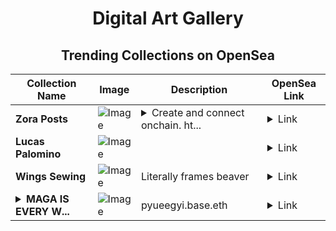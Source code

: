 <div align="center">

# Digital Art Gallery

## Trending Collections on OpenSea

| Collection Name                       | Image                                                                                     | Description                       | OpenSea Link                                                                                          |
|---------------------------------------|-------------------------------------------------------------------------------------------|-----------------------------------|--------------------------------------------------------------------------------------------------------|
| **Zora Posts** | ![Image](https://i.seadn.io/s/raw/files/65e34a8800d03c3f1ba4e20271d9b8ab.jpg?w=500&auto=format?w=200&auto=format) | <details><summary>Create and connect onchain. ht...</summary>Create and connect onchain. https://zora.co</details> | <details><summary>Link</summary>[Zora Posts](https://opensea.io/collection/zora-posts-22378)</details> |
| **Lucas Palomino** | ![Image](https://i.seadn.io/s/raw/files/858bfb18783733d044a018b355f5ccc6.png?w=500&auto=format?w=200&auto=format) |  | <details><summary>Link</summary>[Lucas Palomino](https://opensea.io/collection/lucas-palomino)</details> |
| **Wings Sewing** | ![Image](https://i.seadn.io/s/raw/files/eeaaf53f4d595abb72cdbdfad207e825.jpg?w=500&auto=format?w=200&auto=format) | Literally frames beaver | <details><summary>Link</summary>[Wings Sewing](https://opensea.io/collection/wings-sewing)</details> |
| **<details><summary>MAGA IS EVERY W...</summary>MAGA IS EVERY WHERE</details>** | ![Image](https://i.seadn.io/s/raw/files/e988a01f9b0ff28009886311c9f69f85.jpg?w=500&auto=format?w=200&auto=format) | pyueegyi.base.eth | <details><summary>Link</summary>[MAGA IS EVERY WHERE](https://opensea.io/collection/maga-is-every-where)</details> |

</div>